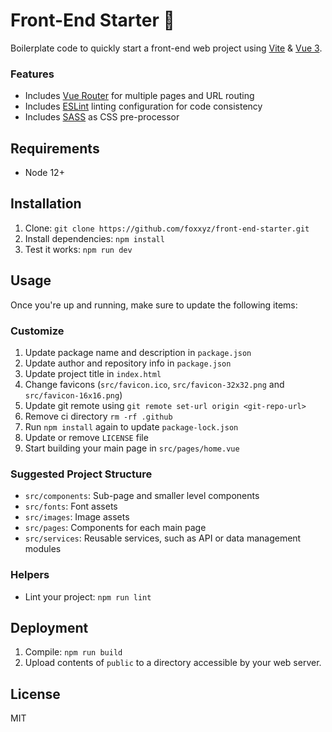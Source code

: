 Front-End Starter :runner:
==========================

Boilerplate code to quickly start a front-end web project using [Vite](https://github.com/vitejs/vite) & [Vue 3](https://github.com/vuejs/vue-next).

### Features

 * Includes [Vue Router](https://github.com/vuejs/vue-router) for multiple pages and URL routing
 * Includes [ESLint](https://eslint.org/) linting configuration for code consistency
 * Includes [SASS](https://sass-lang.com/) as CSS pre-processor

Requirements
------------

 * Node 12+

Installation
------------

1. Clone: `git clone https://github.com/foxxyz/front-end-starter.git`
2. Install dependencies: `npm install`
3. Test it works: `npm run dev`

Usage
-----

Once you're up and running, make sure to update the following items:

### Customize

1. Update package name and description in `package.json`
2. Update author and repository info in `package.json`
3. Update project title in `index.html`
4. Change favicons (`src/favicon.ico`, `src/favicon-32x32.png` and `src/favicon-16x16.png`)
5. Update git remote using `git remote set-url origin <git-repo-url>`
6. Remove ci directory `rm -rf .github`
7. Run `npm install` again to update `package-lock.json`
8. Update or remove `LICENSE` file
9. Start building your main page in `src/pages/home.vue`

### Suggested Project Structure

 * `src/components`: Sub-page and smaller level components
 * `src/fonts`: Font assets
 * `src/images`: Image assets
 * `src/pages`: Components for each main page
 * `src/services`: Reusable services, such as API or data management modules

### Helpers

 * Lint your project: `npm run lint`

Deployment
----------

1. Compile: `npm run build`
2. Upload contents of `public` to a directory accessible by your web server.

License
-------

MIT

